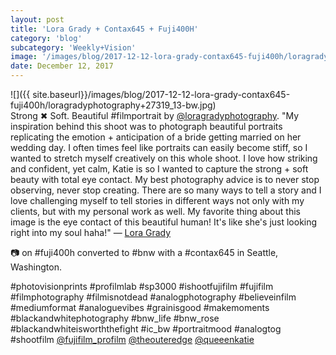 ```yaml
---
layout: post
title: 'Lora Grady + Contax645 + Fuji400H'
category: 'blog'
subcategory: 'Weekly+Vision'
image: '/images/blog/2017-12-12-lora-grady-contax645-fuji400h/loragradyphotography+27319_13-bw.jpg'
date: December 12, 2017
---
```


![]({{ site.baseurl}}/images/blog/2017-12-12-lora-grady-contax645-fuji400h/loragradyphotography+27319_13-bw.jpg)  
Strong ✖ Soft. Beautiful #filmportrait by [@loragradyphotography](http://www.loragradyphotography.com/). "My inspiration behind this shoot was to photograph beautiful portraits replicating the emotion + anticipation of a bride getting married on her wedding day. I often times feel like portraits can easily become stiff, so I wanted to stretch myself creatively on this whole shoot. I love how striking and confident, yet calm, Katie is so I wanted to capture the strong + soft beauty with total eye contact. My best photography advice is to never stop observing, never stop creating. There are so many ways to tell a story and I love challenging myself to tell stories in different ways not only with my clients, but with my personal work as well. My favorite thing about this image is the eye contact of this beautiful human! It's like she's just looking right into my soul haha!" — [Lora Grady](http://www.loragradyphotography.com/)

📷 on #fuji400h converted to #bnw with a #contax645 in Seattle, Washington.

#photovisionprints #profilmlab #sp3000 #ishootfujifilm #fujifilm #filmphotography #filmisnotdead #analogphotography #believeinfilm #mediumformat #analoguevibes #grainisgood #makemoments #blackandwhitephotography #bnw_life #bnw_rose #blackandwhiteisworththefight #ic_bw #portraitmood #analogtog #shootfilm [@fujifilm_profilm](http://www.fujifilmusa.com/products/film_photography/index.html) [@theouteredge](http://www.theouteredge.co/) [@queeenkatie](http://www.instagram.com/queeenkatie/) 